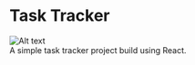 # Task Tracker
![Alt text](public/main-tela.png)<br/>
A simple task tracker project build using React.
